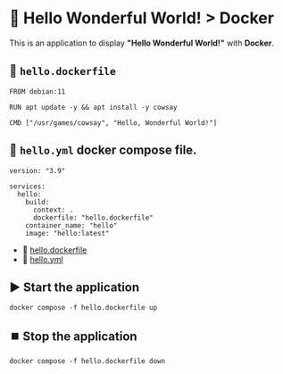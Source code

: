 # :notebook: Hello Wonderful World! > Docker
This is an application to display **"Hello Wonderful World!"** with **Docker**.

## :whale: `hello.dockerfile`
```docker
FROM debian:11

RUN apt update -y && apt install -y cowsay

CMD ["/usr/games/cowsay", "Hello, Wonderful World!"]
```

## :whale: `hello.yml` docker compose file.
```docker
version: "3.9"

services:
  hello:
    build:
      context: .
      dockerfile: "hello.dockerfile"
    container_name: "hello"
    image: "hello:latest"
```

- :link: [hello.dockerfile](hello.dockerfile)
- :link: [hello.yml](hello.yml)


## :arrow_forward: Start the application
```docker
docker compose -f hello.dockerfile up
```

## :stop_button: Stop the application
```docker
docker compose -f hello.dockerfile down
```

